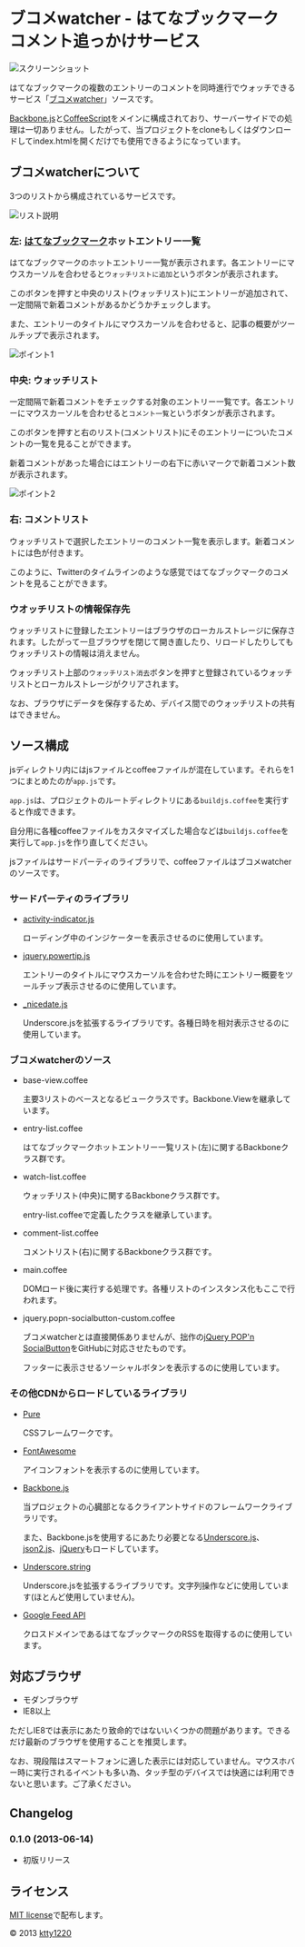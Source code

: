 # ブコメwatcher - はてなブックマーク コメント追っかけサービス

![スクリーンショット](ss/main.png)

はてなブックマークの複数のエントリーのコメントを同時進行でウォッチできるサービス「[ブコメwatcher](http://bucome-watcher.herokuapp.com/)」ソースです。

[Backbone.js](http://backbonejs.org/)と[CoffeeScript](http://coffeescript.org/)をメインに構成されており、サーバーサイドでの処理は一切ありません。したがって、当プロジェクトをcloneもしくはダウンロードしてindex.htmlを開くだけでも使用できるようになっています。

## ブコメwatcherについて

3つのリストから構成されているサービスです。

![リスト説明](ss/list.png)

### 左: [はてなブックマーク](http://b.hatena.ne.jp/)ホットエントリー一覧

はてなブックマークのホットエントリー一覧が表示されます。各エントリーにマウスカーソルを合わせると`ウォッチリストに追加`というボタンが表示されます。

このボタンを押すと中央のリスト(ウォッチリスト)にエントリーが追加されて、一定間隔で新着コメントがあるかどうかチェックします。

また、エントリーのタイトルにマウスカーソルを合わせると、記事の概要がツールチップで表示されます。

![ポイント1](ss/point1.png)

### 中央: ウォッチリスト

一定間隔で新着コメントをチェックする対象のエントリー一覧です。各エントリーにマウスカーソルを合わせると`コメント一覧`というボタンが表示されます。

このボタンを押すと右のリスト(コメントリスト)にそのエントリーについたコメントの一覧を見ることができます。

新着コメントがあった場合にはエントリーの右下に赤いマークで新着コメント数が表示されます。

![ポイント2](ss/point2.png)

### 右: コメントリスト

ウォッチリストで選択したエントリーのコメント一覧を表示します。新着コメントには色が付きます。

このように、Twitterのタイムラインのような感覚ではてなブックマークのコメントを見ることができます。

### ウオッチリストの情報保存先

ウォッチリストに登録したエントリーはブラウザのローカルストレージに保存されます。したがって一旦ブラウザを閉じて開き直したり、リロードしたりしてもウォッチリストの情報は消えません。

ウォッチリスト上部の`ウォッチリスト消去`ボタンを押すと登録されているウォッチリストとローカルストレージがクリアされます。

なお、ブラウザにデータを保存するため、デバイス間でのウォッチリストの共有はできません。

## ソース構成

jsディレクトリ内にはjsファイルとcoffeeファイルが混在しています。それらを1つにまとめたのが`app.js`です。

`app.js`は、プロジェクトのルートディレクトリにある`buildjs.coffee`を実行すると作成できます。

自分用に各種coffeeファイルをカスタマイズした場合などは`buildjs.coffee`を実行して`app.js`を作り直してください。

jsファイルはサードパーティのライブラリで、coffeeファイルはブコメwatcherのソースです。

### サードパーティのライブラリ

* [activity-indicator.js](http://neteye.github.io/activity-indicator.html)

    ローディング中のインジケーターを表示させるのに使用しています。

* [jquery.powertip.js](http://stevenbenner.github.io/jquery-powertip/)

    エントリーのタイトルにマウスカーソルを合わせた時にエントリー概要をツールチップ表示させるのに使用しています。

* [\_nicedate.js](http://d.hatena.ne.jp/piglovesyou/20111105/1320516029)

    Underscore.jsを拡張するライブラリです。各種日時を相対表示させるのに使用しています。

### ブコメwatcherのソース

* base-view.coffee

    主要3リストのベースとなるビュークラスです。Backbone.Viewを継承しています。

* entry-list.coffee

    はてなブックマークホットエントリー一覧リスト(左)に関するBackboneクラス群です。

* watch-list.coffee

    ウォッチリスト(中央)に関するBackboneクラス群です。

    entry-list.coffeeで定義したクラスを継承しています。

* comment-list.coffee

    コメントリスト(右)に関するBackboneクラス群です。 
    
* main.coffee

    DOMロード後に実行する処理です。各種リストのインスタンス化もここで行われます。

* jquery.popn-socialbutton-custom.coffee

    ブコメwatcherとは直接関係ありませんが、拙作の[jQuery POP'n SocialButton](https://github.com/ktty1220/jquery.popn-socialbutton)をGitHubに対応させたものです。

    フッターに表示させるソーシャルボタンを表示するのに使用しています。

### その他CDNからロードしているライブラリ

* [Pure](http://purecss.io/)

    CSSフレームワークです。

* [FontAwesome](http://fortawesome.github.io/Font-Awesome/)

    アイコンフォントを表示するのに使用しています。

* [Backbone.js](http://backbonejs.org/)

    当プロジェクトの心臓部となるクライアントサイドのフレームワークライブラリです。

    また、Backbone.jsを使用するにあたり必要となる[Underscore.js](http://underscorejs.org/)、[json2.js](https://github.com/douglascrockford/JSON-js)、[jQuery](http://jquery.com/)もロードしています。

* [Underscore.string](http://epeli.github.io/underscore.string/)

    Underscore.jsを拡張するライブラリです。文字列操作などに使用しています(ほとんど使用していません)。

* [Google Feed API](https://developers.google.com/feed/v1/devguide?hl=ja)

    クロスドメインであるはてなブックマークのRSSを取得するのに使用しています。

## 対応ブラウザ

* モダンブラウザ
* IE8以上

ただしIE8では表示にあたり致命的ではないいくつかの問題があります。できるだけ最新のブラウザを使用することを推奨します。

なお、現段階はスマートフォンに適した表示には対応していません。マウスホバー時に実行されるイベントも多い為、タッチ型のデバイスでは快適には利用できないと思います。ご了承ください。

## Changelog

### 0.1.0 (2013-06-14)

* 初版リリース

## ライセンス

[MIT license](http://www.opensource.org/licenses/mit-license)で配布します。

&copy; 2013 [ktty1220](mailto:ktty1220@gmail.com)
